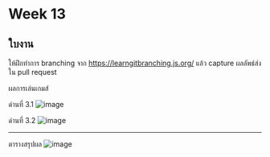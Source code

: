 # Week 13 #

## ใบงาน

ให้ฝึกทำการ branching  จาก  https://learngitbranching.js.org/ แล้ว capture ผลลัพธ์ส่งใน pull request

ผลการเล่นเกมส์

ด่านที่ 3.1
![image](https://user-images.githubusercontent.com/92081957/144753244-944798f8-d334-4ac3-9263-d1496da424c3.png)



ด่านที่ 3.2
![image](https://user-images.githubusercontent.com/92081957/144753472-19814663-40ae-433c-b582-d757d0770d8e.png)



---
ตารางสรุปผล
![image](https://user-images.githubusercontent.com/92081957/144753488-5b261009-ccb2-41c6-b82b-38bcbb03fa34.png)



